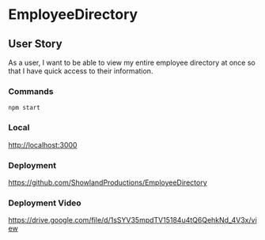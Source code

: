 # EmployeeDirectory

## User Story
As a user, I want to be able to view my entire employee directory at once so that I have quick access to their information.
### Commands
`npm start`
### Local
[http://localhost:3000](http://localhost:3000)
### Deployment
https://github.com/ShowlandProductions/EmployeeDirectory
### Deployment Video
https://drive.google.com/file/d/1sSYV35mpdTV15184u4tQ6QehkNd_4V3x/view
